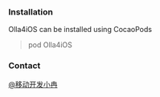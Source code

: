 

### Installation

Olla4iOS can be installed using CocaoPods
> pod Olla4iOS


### Contact

[@移动开发小冉](http://weibo.com/ranwj)
